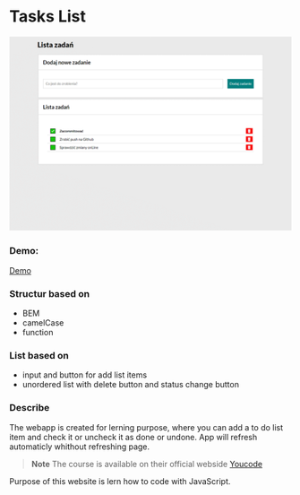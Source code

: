 # Tasks List

![Tasks List](images/gifForReadme.gif)

### Demo:
[Demo](https://p27wasylik.github.io/TasksList/)

### Structur based on

- BEM
- camelCase
- function

### List based on

- input and button for add list items
- unordered list with delete button and status change button

### Describe

The webapp is created for lerning purpose, where you can add a to do list item and check it or uncheck it as done or undone. App will refresh automaticly whithout refreshing page.

> **Note** The course is available on their official webside [Youcode](https://youcode.pl)

Purpose of this website is lern how to code with JavaScript.